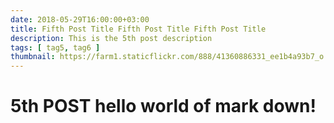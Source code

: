 ```yaml
---
date: 2018-05-29T16:00:00+03:00
title: Fifth Post Title Fifth Post Title Fifth Post Title
description: This is the 5th post description
tags: [ tag5, tag6 ]
thumbnail: https://farm1.staticflickr.com/888/41360886331_ee1b4a93b7_o.jpg
---
```

# 5th POST **hello world** of mark down!